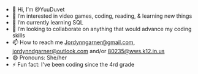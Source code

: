- 👋 Hi, I’m @YuuDuvet
- 👀 I’m interested in video games, coding, reading, & learning new things
- 🌱 I’m currently learning SQL
- 💞️ I’m looking to collaborate on anything that would advance my coding skills
- 📫 How to reach me Jordynngarner@gmail.com, jordynndgarner@outlook.com and/or 80235@wws.k12.in.us
- 😄 Pronouns: She/her
- ⚡ Fun fact: I've been coding since the 4rd grade

<!---
YuuDuvet/YuuDuvet is a ✨ special ✨ repository because its `README.md` (this file) appears on your GitHub profile.
You can click the Preview link to take a look at your changes.
--->
